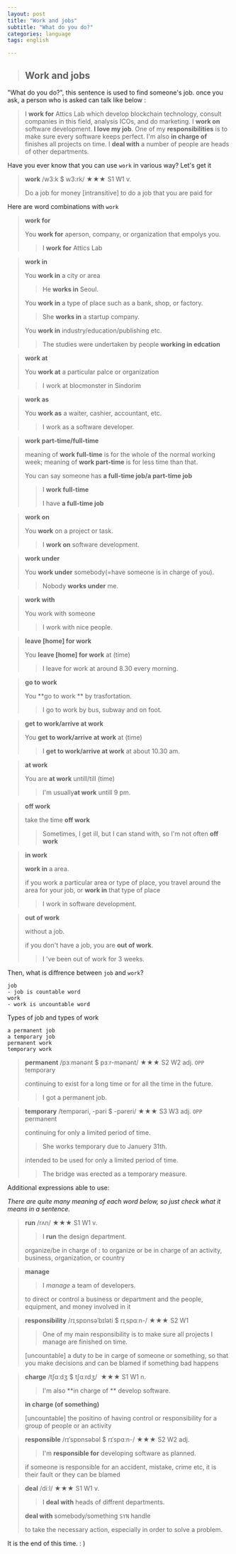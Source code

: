 ```yaml
---
layout: post
title: "Work and jobs"
subtitle: "What do you do?"
categories: language
tags: english

---
```


> ## Work and jobs

"What do you do?", this sentence is used to find someone's job. once you ask, a person who is asked can talk like below :

> I **work for** Attics Lab which develop blockchain technology, consult companies in this field, analysis ICOs, and do marketing. I **work on** software development. **I love my job**. One of my **responsibilities** is to make sure every software keeps perfect. I'm also **in charge of** finishes all projects on time. I **deal with** a number of people are heads of other departments.



Have you ever know that you can use `work` in various way? Let's get it

> **work** /w3:k $ w3:rk/ ★★★ S1 W1 v.
>
> Do a job for money [intransitive] to do a job that you are paid for



Here are word combinations with `work`

> **work for**
>
> You **work for** aperson, company, or organization that empolys you.
>
> > I **work for** Attics Lab



> **work in**
>
> You **work in** a city or area
>
> >  He **works in** Seoul.
>
> You **work in** a type of place such as a bank, shop, or factory.
>
> > She **works in** a startup company.
>
> You **work in** industry/education/publishing etc.
>
> > The studies were undertaken by people **working in edcation**



> **work at**
>
> You **work at** a particular palce or organization
>
> > I work at blocmonster in Sindorim



> **work as**
>
> You **work as** a waiter, cashier, accountant, etc.
>
> > I work as a software developer.



> **work part-time/full-time**
>
> meaning of **work full-time** is for the whole of the normal working week; meaning of **work part-time** is for less time than that.
>
> You can say someone has **a full-time job/a part-time job**
>
> > I **work full-time**
> >
> > I have **a full-time job**



> **work on**
>
> You **work** on a project or task.
>
> > I **work on** software development.



> **work under**
>
> You **work under** somebody(=have someone is in charge of you).
>
> > Nobody **works under** me.



> **work with**
>
> You work with someone
>
> > I work with nice people.



> **leave [home] for work**
>
> You **leave [home] for work** at (time)
>
> > I leave for work at around 8.30 every morning.



> **go to work**
>
> You **go to work ** by trasfortation.
>
> > I go to work by bus, subway and on foot.



> **get to work/arrive at work**
>
> You **get to work/arrive at work** at (time)
>
> > I **get to work/arrive at work** at about 10.30 am.



> **at work**
>
> You are **at work** untill/till (time)
>
> > I'm usually**at work** untill 9 pm.



> **off work**
>
> take the time **off work**
>
> > Sometimes, I get ill, but I can stand with, so I'm not often **off work**



> **in work**
>
> **work in** a area.
>
> if you work a particular area or type of place, you travel around the area for your job, or **work in** that type of place
>
> > I work in software development.



> **out of work**
>
> without a job.
>
> if you don't have a job, you are **out of work**.
>
> > I 've been out of work for 3 weeks.



Then, what is diffrence between `job` and `work`?

```
job
- job is countable word
work
- work is uncountable word
```



Types of job and types of work

```
a permanent job
a temporary job
permanent work
temporary work
```

> **permanent** /pɜːmənənt $ pɜːr-mənənt/ ★★★ S2 W2 adj. `OPP` temporary
>
> continuing to exist for a long time or for all the time in the future.
>
> > I got a permanent job.



> **temporary** /tempərəri, -pəri $ -pəreri/ ★★★ S3 W3 adj. `OPP` permanent
>
> continuing for only a limited period of time.
>
> > She works temporary due to Januery 31th.
>
> intended to be used for only a limited period of time.
>
> > The bridge was erected as a temporary measure.



Additional expressions able to use:

*There are quite many meaning of  each word below, so just check what it means in a sentence.*

> **run** /rʌn/ ★★★ S1 W1 v.
>
> > I **run** the design department.
>
> organize/be in charge of : to organize or be in charge of an activity, business, organization, or country



> **manage** 
>
> > I *manage* a team of developers.
>
> to direct or control a business or department and the people, equipment, and money involved in it



> **responsibility** /rɪˌspɒnsəˈbɪləti $ rɪˌspɑːn-/ ★★★ S2 W1
>
> > One of my main responsibility is to make sure all projects I manage are finished on time.
>
> [uncountable] a duty to be in carge of someone or something, so that you make decisions and can be blamed if something bad happens



> **charge** /tʃɑːdʒ $ tʃɑːrdʒ/  ★★★ S1 W1 n.
>
> > I'm also **in charge of ** develop software.
>
> **in charge (of something)**
>
> [uncountable] the positino of having control or responsibility for a group of people or an activity



> **responsible** /rɪˈspɒnsəbəl $ rɪˈspɑːn-/ ★★★ S2 W2 adj.
>
> > I'm **responsible for** developing software as planned.
>
> if someone is responsible for an accident, mistake, crime etc, it is their fault or they can be blamed



> **deal** /diːl/ ★★★ S1 W1 v.
>
> > I **deal with** heads of diffrent departments.
>
> **deal with** somebody/something `SYN` handle
>
> to take the necessary action, especially in order to solve a problem.



It is the end of this time. : )
